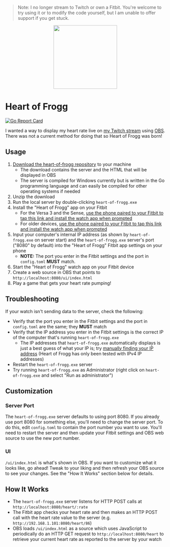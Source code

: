 > Note: I no longer stream to Twitch or own a Fitbit. You're welcome to try using it or to modify the code yourself, but I am unable to offer support if you get stuck.

<p align="center">
    <img src="https://media.giphy.com/media/4cdIVYlOzIz6Rswdh6/giphy.gif" width="200">
</p>

# Heart of Frogg

[![Go Report Card](https://goreportcard.com/badge/github.com/jessemillar/heart-of-frogg)](https://goreportcard.com/report/github.com/jessemillar/heart-of-frogg)

I wanted a way to display my heart rate live on [my Twitch stream](http://jessemillar.com/r/twitch) using [OBS](https://obsproject.com/). There was not a current method for doing that so Heart of Frogg was born!

## Usage

1. [Download the heart-of-frogg repository](https://github.com/bfroggio/heart-of-frogg/archive/refs/heads/main.zip) to your machine
    - The download contains the server and the HTML that will be displayed in OBS
    - The server is compiled for Windows currently but is written in the Go programming language and can easily be compiled for other operating systems if needed
1. Unzip the download
1. Run the local server by double-clicking `heart-of-frogg.exe`
1. Install the "Heart of Frogg" app on your Fitbit
    - For the Versa 3 and the Sense, [use the phone paired to your Fitbit to tap this link and install the watch app when prompted](https://gallery.fitbit.com/details/18706b64-15d2-4e58-a2c1-3ff4e3093bd3)
    - For older devices, [use the phone paired to your Fitbit to tap this link and install the watch app when prompted](https://gallery.fitbit.com/details/bd7f772f-b717-4dad-920d-540c0e32722c)
1. Input your computer's internal IP address (as shown by `heart-of-frogg.exe` on server start) and the `heart-of-frogg.exe` server's port ("8080" by default) into the "Heart of Frogg" Fitbit app settings on your phone
    - **NOTE:** The port you enter in the Fitbit settings and the port in `config.toml` **MUST** match.
1. Start the "Heart of Frogg" watch app on your Fitbit device
1. Create a web source in OBS that points to `http://localhost:8080/ui/index.html`
1. Play a game that gets your heart rate pumping!

## Troubleshooting

If your watch isn't sending data to the server, check the following:

- Verify that the port you enter in the Fitbit settings and the port in `config.toml` are the same; they **MUST** match
- Verify that the IP address you enter in the Fitbit settings is the correct IP of the computer that's running `heart-of-frogg.exe`
    - The IP addresses that `heart-of-frogg.exe` automatically displays is just a best guess of what your IP is; try [manually finding your IP address](https://support.microsoft.com/en-us/windows/find-your-ip-address-in-windows-f21a9bbc-c582-55cd-35e0-73431160a1b9) (Heart of Frogg has only been tested with IPv4 IP addresses) 
- Restart the `heart-of-frogg.exe` server
- Try running `heart-of-frogg.exe` as Administrator (right click on `heart-of-frogg.exe` and select "Run as administrator")

## Customization

### Server Port

The `heart-of-frogg.exe` server defaults to using port 8080. If you already use port 8080 for something else, you'll need to change the server port. To do this, edit `config.toml` to contain the port number you want to use. You'll need to restart the server and then update your Fitbit settings and OBS web source to use the new port number.

### UI

`/ui/index.html` is what's shown in OBS. If you want to customize what it looks like, go ahead! Tweak to your liking and then refresh your OBS source to see your changes. See the "How It Works" section below for details.

## How It Works

- The `heart-of-frogg.exe` server listens for HTTP POST calls at `http://localhost:8080/heart/:rate`
- The Fitbit app checks your heart rate and then makes an HTTP POST call with the heart rate value to the server (e.g. `http://192.168.1.101:8080/heart/86`)
- OBS loads `/ui/index.html` as a source which uses JavaScript to periodically do an HTTP GET request to `http://localhost:8080/heart` to retrieve your current heart rate as reported to the server by your watch
